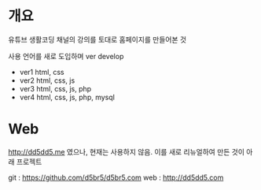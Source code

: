 # 개요

유튜브 생활코딩 채널의 강의를 토대로 홈페이지를 만들어본 것

사용 언어를 새로 도입하며 ver develop

- ver1 html, css
- ver2 html, css, js
- ver3 html, css, js, php
- ver4 html, css, js, php, mysql

# Web
http://dd5dd5.me 였으나, 현재는 사용하지 않음.
이를 새로 리뉴얼하여 만든 것이 아래 프로젝트

git : https://github.com/d5br5/d5br5.com
web : http://dd5dd5.com
